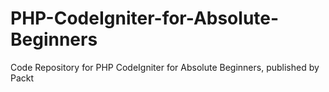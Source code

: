 # PHP-CodeIgniter-for-Absolute-Beginners
Code Repository for PHP CodeIgniter for Absolute Beginners, published by Packt

